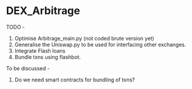 # DEX_Arbitrage

TODO - 

1. Optimise Arbitrage_main.py (not coded brute version yet)
2. Generalise the Uniswap.py to be used for interfacing other exchanges.
3. Integrate Flash loans
4. Bundle txns using flashbot.

To be discussed - 

1. Do we need smart contracts for bundling of txns?
